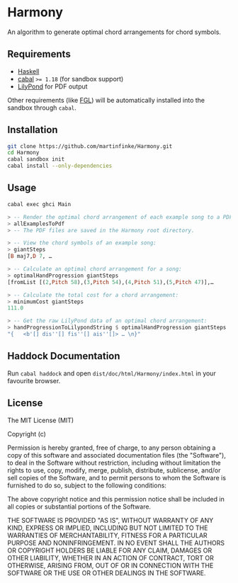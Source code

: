 # Harmony
An algorithm to generate optimal chord arrangements for chord symbols.

## Requirements
- [Haskell](https://www.haskell.org/platform/)
- [cabal](https://www.haskell.org/cabal/) `>= 1.18` (for sandbox support)
- [LilyPond](http://www.lilypond.org/) for PDF output

Other requirements (like [FGL](https://hackage.haskell.org/package/fgl)) will be automatically installed into the sandbox through `cabal`.

## Installation
```bash
git clone https://github.com/martinfinke/Harmony.git
cd Harmony
cabal sandbox init
cabal install --only-dependencies

```

## Usage
```bash
cabal exec ghci Main
```


```haskell
> -- Render the optimal chord arrangement of each example song to a PDF file:
> allExamplesToPdf
> -- The PDF files are saved in the Harmony root directory.

> -- View the chord symbols of an example song:
> giantSteps
[B maj7,D 7, …

> -- Calculate an optimal chord arrangement for a song:
> optimalHandProgression giantSteps
[fromList [(2,Pitch 58),(3,Pitch 54),(4,Pitch 51),(5,Pitch 47)],…

> -- Calculate the total cost for a chord arrangement:
> minimumCost giantSteps
111.0

> -- Get the raw LilyPond data of an optimal chord arrangement:
> handProgressionToLilypondString $ optimalHandProgression giantSteps
"{   <b'[] dis''[] fis''[] ais''[]> … \n}"
```

## Haddock Documentation
Run `cabal haddock` and open `dist/doc/html/Harmony/index.html` in your favourite browser.

## License
The MIT License (MIT)

Copyright (c) <year> <copyright holders>

Permission is hereby granted, free of charge, to any person obtaining a copy
of this software and associated documentation files (the "Software"), to deal
in the Software without restriction, including without limitation the rights
to use, copy, modify, merge, publish, distribute, sublicense, and/or sell
copies of the Software, and to permit persons to whom the Software is
furnished to do so, subject to the following conditions:

The above copyright notice and this permission notice shall be included in
all copies or substantial portions of the Software.

THE SOFTWARE IS PROVIDED "AS IS", WITHOUT WARRANTY OF ANY KIND, EXPRESS OR
IMPLIED, INCLUDING BUT NOT LIMITED TO THE WARRANTIES OF MERCHANTABILITY,
FITNESS FOR A PARTICULAR PURPOSE AND NONINFRINGEMENT. IN NO EVENT SHALL THE
AUTHORS OR COPYRIGHT HOLDERS BE LIABLE FOR ANY CLAIM, DAMAGES OR OTHER
LIABILITY, WHETHER IN AN ACTION OF CONTRACT, TORT OR OTHERWISE, ARISING FROM,
OUT OF OR IN CONNECTION WITH THE SOFTWARE OR THE USE OR OTHER DEALINGS IN
THE SOFTWARE.
